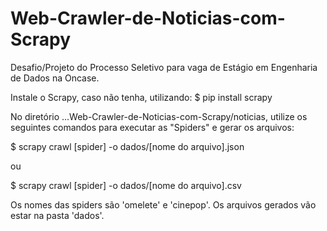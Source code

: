 # Web-Crawler-de-Noticias-com-Scrapy
Desafio/Projeto do Processo Seletivo para vaga de Estágio em Engenharia de Dados na Oncase.

Instale o Scrapy, caso não tenha, utilizando: $ pip install scrapy

No diretório ...Web-Crawler-de-Noticias-com-Scrapy/noticias, utilize os seguintes comandos para executar as "Spiders" e gerar os arquivos:

$ scrapy crawl [spider] -o dados/[nome do arquivo].json

  ou
  
$ scrapy crawl [spider] -o dados/[nome do arquivo].csv
  
Os nomes das spiders são 'omelete' e 'cinepop'. Os arquivos gerados vão estar na pasta 'dados'.
